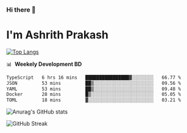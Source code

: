 ### Hi there 👋
# I'm Ashrith Prakash

[![Top Langs](https://github-readme-stats.vercel.app/api/top-langs/?username=xxcheckmatexx&count_private=true&include_all_commits=true&show_icons=true&line_height=20&title_color=FFFFFF&icon_color=FFFFFF&text_color=FFFFFF&bg_color=0D1117&langs_count=8)](https://github.com/anuraghazra/github-readme-stats)

📊 &nbsp;**Weekely Development BD**

<!--START_SECTION:waka-->

```txt
TypeScript   6 hrs 16 mins   ████████████████▓░░░░░░░░   66.77 %
JSON         53 mins         ██▒░░░░░░░░░░░░░░░░░░░░░░   09.56 %
YAML         53 mins         ██▒░░░░░░░░░░░░░░░░░░░░░░   09.48 %
Docker       28 mins         █▒░░░░░░░░░░░░░░░░░░░░░░░   05.05 %
TOML         18 mins         ▓░░░░░░░░░░░░░░░░░░░░░░░░   03.21 %
```

<!--END_SECTION:waka-->

![Anurag's GitHub stats](https://github-readme-stats.vercel.app/api?username=xxcheckmatexx&count_private=true&show_icons=true&theme=merko)  

![GitHub Streak](http://github-readme-streak-stats.herokuapp.com?user=xxcheckmatexx&theme=merko&hide_border=true&date_format=M%20j%5B%2C%20Y%5D&fire=DD0E0B)
<br/>
